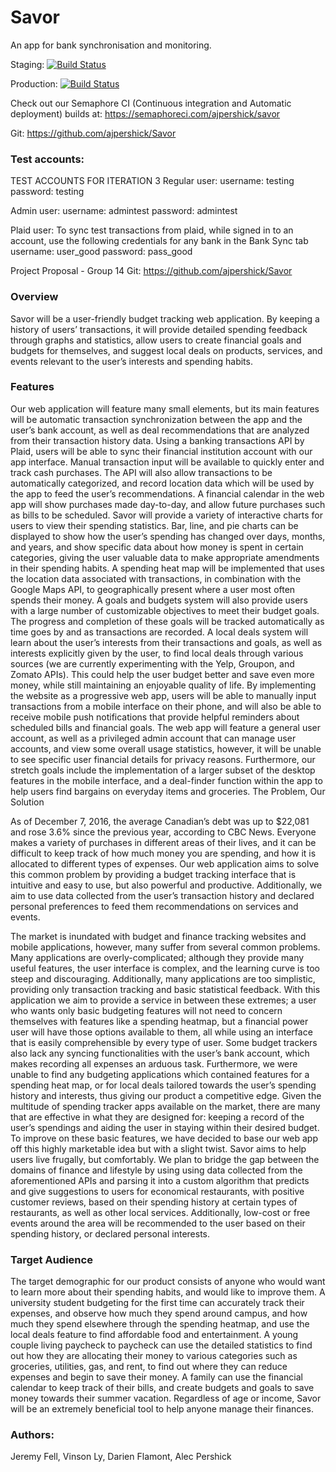 # Savor

An app for bank synchronisation and monitoring.

Staging: [![Build Status](https://semaphoreci.com/api/v1/ajpershick/savor/branches/staging/badge.svg)](https://semaphoreci.com/ajpershick/savor)

Production: [![Build Status](https://semaphoreci.com/api/v1/ajpershick/savor/branches/production/badge.svg)](https://semaphoreci.com/ajpershick/savor)

Check out our Semaphore CI (Continuous integration and Automatic deployment) builds at: https://semaphoreci.com/ajpershick/savor

Git: https://github.com/ajpershick/Savor

### Test accounts: 

TEST ACCOUNTS FOR ITERATION 3
Regular user:
username: testing
password: testing

Admin user:
username: admintest
password: admintest

Plaid user:
To sync test transactions from plaid, while signed in to an account, use the following credentials for any bank in the Bank Sync tab
username: user_good
password: pass_good

Project Proposal - Group 14
Git: https://github.com/ajpershick/Savor


### Overview


Savor will be a user-friendly budget tracking web application. By keeping a history of users’ transactions, it will provide detailed spending feedback through graphs and statistics, allow users to create financial goals and budgets for themselves, and suggest local deals on products, services, and events relevant to the user’s interests and spending habits.


### Features


Our web application will feature many small elements, but its main features will be automatic transaction synchronization between the app and the user’s bank account, as well as deal recommendations that are analyzed from their transaction history data. Using a banking transactions API by Plaid, users will be able to sync their financial institution account with our app interface. Manual transaction input will be available to quickly enter and track cash purchases. The API will also allow transactions to be automatically categorized, and record location data which will be used by the app to feed the user’s recommendations. A financial calendar in the web app will show purchases made day-to-day, and allow future purchases such as bills to be scheduled. Savor will provide a variety of interactive charts for users to view their spending statistics. Bar, line, and pie charts can be displayed to show how the user’s spending has changed over days, months, and years, and show specific data about how money is spent in certain categories, giving the user valuable data to make appropriate amendments in their spending habits. A spending heat map will be implemented that uses the location data associated with transactions, in combination with the Google Maps API, to geographically present where a user most often spends their money. A goals and budgets system will also provide users with a large number of customizable objectives to meet their budget goals. The progress and completion of these goals will be tracked automatically as time goes by and as transactions are recorded. A local deals system will learn about the user’s interests from their transactions and goals, as well as interests explicitly given by the user, to find local deals through various sources (we are currently experimenting with the Yelp, Groupon, and Zomato APIs). This could help the user budget better and save even more money, while still maintaining an enjoyable quality of life. By implementing the website as a progressive web app, users will be able to manually input transactions from a mobile interface on their phone, and will also be able to receive mobile push notifications that provide helpful reminders about scheduled bills and financial goals. The web app will feature a general user account, as well as a privileged admin account that can manage user accounts, and view some overall usage statistics, however, it will be unable to see specific user financial details for privacy reasons. Furthermore, our stretch goals include the implementation of a larger subset of the desktop features in the mobile interface, and a deal-finder function within the app to help users find bargains on everyday items and groceries.
The Problem, Our Solution


As of December 7, 2016, the average Canadian’s debt was up to $22,081 and rose 3.6% since the previous year, according to CBC News. Everyone makes a variety of purchases in different areas of their lives, and it can be difficult to keep track of how much money you are spending, and how it is allocated to different types of expenses. Our web application aims to solve this common problem by providing a budget tracking interface that is intuitive and easy to use, but also powerful and productive. Additionally, we aim to use data collected from the user’s transaction history and declared personal preferences to feed them recommendations on services and events.


The market is inundated with budget and finance tracking websites and mobile applications, however, many suffer from several common problems. Many applications are overly-complicated; although they provide many useful features, the user interface is complex, and the learning curve is too steep and discouraging. Additionally, many applications are too simplistic, providing only transaction tracking and basic statistical feedback. With this application we aim to provide a service in between these extremes; a user who wants only basic budgeting features will not need to concern themselves with features like a spending heatmap, but a financial power user will have those options available to them, all while using an interface that is easily comprehensible by every type of user. Some budget trackers also lack any syncing functionalities with the user’s bank account, which makes recording all expenses an arduous task. Furthermore, we were unable to find any budgeting applications which contained features for a spending heat map, or for local deals tailored towards the user’s spending history and interests, thus giving our product a competitive edge. Given the multitude of spending tracker apps available on the market, there are many that are effective in what they are designed for: keeping a record of the user’s spendings and aiding the user in staying within their desired budget. To improve on these basic features, we have decided to base our web app off this highly marketable idea but with a slight twist. Savor aims to help users live frugally, but comfortably. We plan to bridge the gap between the domains of finance and lifestyle by using using data collected from the aforementioned APIs and parsing it into a custom algorithm that predicts and give suggestions to users for economical restaurants, with positive customer reviews, based on their spending history at certain types of restaurants, as well as other local services. Additionally, low-cost or free events around the area will be recommended to the user based on their spending history, or declared personal interests.


### Target Audience

The target demographic for our product consists of anyone who would want to learn more about their spending habits, and would like to improve them. A university student budgeting for the first time can accurately track their expenses, and observe how much they spend around campus, and how much they spend elsewhere through the spending heatmap, and use the local deals feature to find affordable food and entertainment. A young couple living paycheck to paycheck can use the detailed statistics to find out how they are allocating their money to various categories such as groceries, utilities, gas, and rent, to find out where they can reduce expenses and begin to save their money.  A family can use the financial calendar to keep track of their bills, and create budgets and goals to save money towards their summer vacation. Regardless of age or income, Savor will be an extremely beneficial tool to help anyone manage their finances.


### Authors: 

Jeremy Fell,
Vinson Ly,
Darien Flamont,
Alec Pershick
